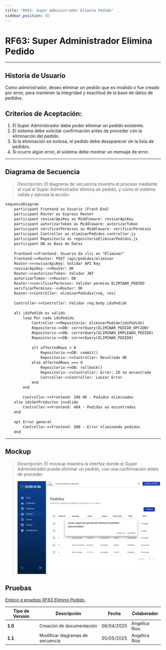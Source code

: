 ```yaml
---
title: "RF63: Super Administrador Elimina Pedido"
sidebar_position: 65
---
```


# RF63: Super Administrador Elimina Pedido

---

## Historia de Usuario

Como administrador, deseo eliminar un pedido que es inválido o fue creado por error, para mantener la integridad y exactitud de la base de datos de pedidos.​

## **Criterios de Aceptación:**

1. El Super Administrador debe poder eliminar un pedido existente.
2. El sistema debe solicitar confirmación antes de proceder con la eliminación del pedido.
3. Si la eliminación es exitosa, el pedido debe desaparecer de la lista de pedidos.
4. Si ocurre algún error, el sistema debe mostrar un mensaje de error.

---

## **Diagrama de Secuencia**

> _Descripción_: El diagrama de secuencia muestra el proceso mediante el cual el Super Administrador elimina un pedido, y cómo el sistema valida y ejecuta la acción.

```mermaid
sequenceDiagram
    participant Frontend as Usuario (Front-End)
    participant Router as Express Router
    participant revisarApiKey as Middleware: revisarApiKey
    participant autorizarToken as Middleware: autorizarToken
    participant verificarPermisos as Middleware: verificarPermisos
    participant Controller as eliminarPedidos.controller.js
    participant Repositorio as repositorioEliminarPedidos.js
    participant DB as Base de Datos

    Frontend->>Frontend: Usuario da clic en "Eliminar"
    Frontend->>Router: POST /api/pedidos/eliminar
    Router->>revisarApiKey: Validar API Key
    revisarApiKey-->>Router: OK
    Router->>autorizarToken: Validar JWT
    autorizarToken-->>Router: OK
    Router->>verificarPermisos: Validar permiso ELIMINAR_PEDIDO
    verificarPermisos-->>Router: OK
    Router->>Controller: eliminarPedidos(req, res)

    Controller->>Controller: Validar req.body.idsPedido

    alt idsPedido es válido
        loop Por cada idsPedido
            Controller->>Repositorio: eliminarPedido(idsPedido)
            Repositorio->>DB: correrQuery(ELIMINAR_PEDIDO_OPCION)
            Repositorio->>DB: correrQuery(ELIMINAR_EMPLEADO_PEDIDO)
            Repositorio->>DB: correrQuery(ELIMINAR_PEDIDO)

            alt affectedRows > 0
                Repositorio->>DB: commit()
                Repositorio-->>Controller: Resultado OK
            else affectedRows === 0
                Repositorio->>DB: rollback()
                Repositorio-->>Controller: Error: ID no encontrado
                Controller->>Controller: Lanzar Error
            end
        end

        Controller->>Frontend: 200 OK - Pedidos eliminados
    else idsSetProductos inválido
        Controller->>Frontend: 404 - Pedidos no encontrados
    end

    opt Error general
        Controller->>Frontend: 500 - Error eliminando pedidos
    end

```

---

## **Mockup**

> _Descripción_: El mockup muestra la interfaz donde el Super Administrador puede eliminar un pedido, con una confirmación antes de proceder.

> ![Interfaz de eliminar pedidos](imagenes/RF63EliminaPedido.png)

## **Pruebas**

_<u>[Enlace a pruebas RF63 Elimina Pedido.](https://docs.google.com/spreadsheets/d/1NLGwGrGA5PVOEzLaqxa8Ts1D_Ng3QzzqNKWJYUzxD-M/edit?gid=701264535#gid=701264535)</u>_

| **Tipo de Versión** | **Descripción**                  | **Fecha**  | **Colaborador** |
| ------------------- | -------------------------------- | ---------- | --------------- |
| **1.0**             | Creación de documentación        | 06/04/2025 | Angélica Ríos   |
| **1.1**             | Modificar diagramas de secuencia | 05/05/2025 | Angélica Ríos   |
